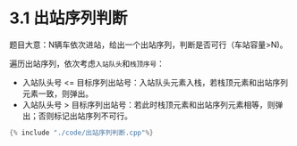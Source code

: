 # 3.1 出站序列判断

题目大意：N辆车依次进站，给出一个出站序列，判断是否可行（车站容量>N)。

遍历出站序列，依次考虑`入站队头`和`栈顶序号`：
- 入站队头号 <= 目标序列出站号：入站队头元素入栈，若栈顶元素和出站序列元素一致，则弹出。
- 入站队头号 > 目标序列出站号：若此时栈顶元素和出站序列元素相等，则弹出；否则标记出站序列不可行。

```cpp
{% include "./code/出站序列判断.cpp"%}
```



